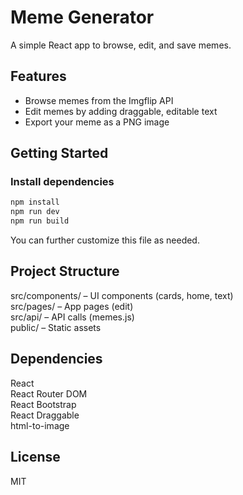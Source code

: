 # Meme Generator

A simple React app to browse, edit, and save memes.

## Features

- Browse memes from the Imgflip API
- Edit memes by adding draggable, editable text
- Export your meme as a PNG image

## Getting Started

### Install dependencies

```sh
npm install
npm run dev
npm run build
```

You can further customize this file as needed.

## Project Structure

src/components/ – UI components (cards, home, text)  
src/pages/ – App pages (edit)  
src/api/ – API calls (memes.js)  
public/ – Static assets  

## Dependencies

React  
React Router DOM  
React Bootstrap  
React Draggable  
html-to-image  

## License

MIT
